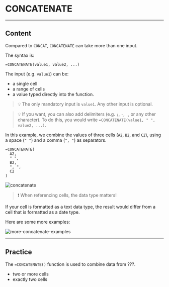 ﻿---
author: Stefan-Stojanovic

type: normal

category: how-to

links:
  - '[CONCATENATE](https://support.google.com/docs/answer/3094123?hl=en){documentation}'

---

# CONCATENATE

---
## Content

Compared to `CONCAT`, `CONCATENATE` can take more than one input.

The syntax is:

```plain-text
=CONCATENATE(value1, value2, ...)
```

The input (e.g. `value1`) can be:
- a single cell
- a range of cells
- a value typed directly into the function.

> 💡 The only mandatory input is `value1`. Any other input is optional.

> 💡 If you want, you can also add delimiters (e.g. `;`, `-`, ` `, or any other character).
> To do this, you would write `=CONCATENATE(value1, " ", value2, ...)`.

In this example, we combine the values of three cells (`A2`, `B2`, and `C2`), using a space (`" "`) and a comma (`", "`) as separators. 

```plain-text
=CONCATENATE(
  A2,
  " ",
  B2,
  ", ",
  C2
)
```

![concatenate](https://img.enkipro.com/097aae294b02996550bc7bb24745af5e.png)

> ❗ When referencing cells, the data type matters!

If your cell is formatted as a text data type, the result would differ from a cell that is formatted as a date type.

Here are some more examples:

![more-concatenate-examples](https://img.enkipro.com/1107969b8b5426ab84122f7a30f56555.png)

---
## Practice

The `=CONCATENATE()` function is used to combine data from ???.

- two or more cells
- exactly two cells
